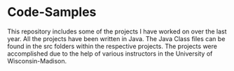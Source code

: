 # Code-Samples
This repository includes some of the projects I have worked on over the last year. 
All the projects have been written in Java. The Java Class files can be found in the src folders within the respective projects.
The projects were accomplished due to the help of various instructors in the University of Wisconsin-Madison. 
